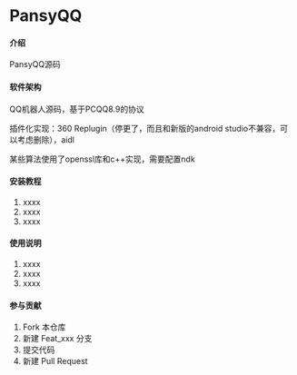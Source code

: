 # PansyQQ

#### 介绍
PansyQQ源码

#### 软件架构
QQ机器人源码，基于PCQQ8.9的协议

插件化实现：360 Replugin（停更了，而且和新版的android studio不兼容，可以考虑删除），aidl

某些算法使用了openssl库和c++实现，需要配置ndk



#### 安装教程

1. xxxx
2. xxxx
3. xxxx

#### 使用说明

1. xxxx
2. xxxx
3. xxxx

#### 参与贡献

1. Fork 本仓库
2. 新建 Feat_xxx 分支
3. 提交代码
4. 新建 Pull Request


